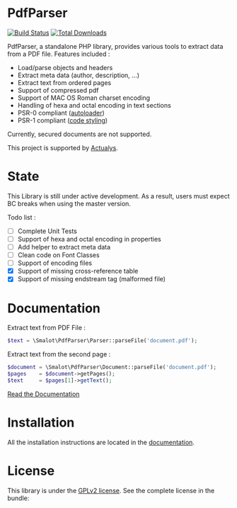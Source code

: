 PdfParser
=========

[![Build Status](https://travis-ci.org/smalot/pdfparser.png?branch=master)](https://travis-ci.org/smalot/pdfparser)
[![Total Downloads](https://poser.pugx.org/smalot/pdfparser/downloads.png)](https://packagist.org/packages/smalot/pdfparser)

PdfParser, a standalone PHP library, provides various tools to extract data from a PDF file.
Features included :

- Load/parse objects and headers
- Extract meta data (author, description, ...)
- Extract text from ordered pages
- Support of compressed pdf
- Support of MAC OS Roman charset encoding
- Handling of hexa and octal encoding in text sections
- PSR-0 compliant ([autoloader](https://github.com/php-fig/fig-standards/blob/master/accepted/PSR-0.md))
- PSR-1 compliant ([code styling](https://github.com/php-fig/fig-standards/blob/master/accepted/PSR-1-basic-coding-standard.md))

Currently, secured documents are not supported.

This project is supported by [Actualys](http://www.actualys.com).

State
=====

This Library is still under active development. As a result, users must expect BC breaks when using the master version.

Todo list :
- [ ] Complete Unit Tests
- [ ] Support of hexa and octal encoding in properties
- [ ] Add helper to extract meta data
- [ ] Clean code on Font Classes
- [ ] Support of encoding files
- [X] Support of missing cross-reference table
- [X] Support of missing endstream tag (malformed file)

Documentation
=============

Extract text from PDF File :
```php
$text = \Smalot\PdfParser\Parser::parseFile('document.pdf');
```

Extract text from the second page :
```php
$document = \Smalot\PdfParser\Document::parseFile('document.pdf');
$pages    = $document->getPages();
$text     = $pages[1]->getText();
```

[Read the Documentation](https://github.com/smalot/pdfparser/blob/master/doc)

Installation
============

All the installation instructions are located in the [documentation](https://github.com/smalot/pdfparser/blob/master/doc).

License
=======

This library is under the [GPLv2 license](https://github.com/smalot/pdfparser/blob/master/LICENSE). See the complete license in the bundle:

